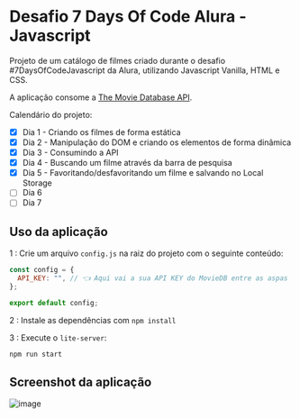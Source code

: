 # Desafio 7 Days Of Code Alura - Javascript

Projeto de um catálogo de filmes criado durante o desafio #7DaysOfCodeJavascript da Alura, utilizando Javascript Vanilla, HTML e CSS.

A aplicação consome a [The Movie Database API](https://developers.themoviedb.org/3/getting-started/introduction).

Calendário do projeto:

- [x] Dia 1 - Criando os filmes de forma estática
- [x] Dia 2 - Manipulação do DOM e criando os elementos de forma dinâmica
- [x] Dia 3 - Consumindo a API
- [x] Dia 4 - Buscando um filme através da barra de pesquisa
- [x] Dia 5 - Favoritando/desfavoritando um filme e salvando no Local Storage
- [ ] Dia 6
- [ ] Dia 7

## Uso da aplicação

1 : Crie um arquivo `config.js` na raiz do projeto com o seguinte conteúdo:

```javascript
const config = {
  API_KEY: "", // 👈 Aqui vai a sua API KEY do MovieDB entre as aspas
};

export default config;
```

2 : Instale as dependências com `npm install`

3 : Execute o `lite-server`:

```bash
npm run start
```

## Screenshot da aplicação

![image](https://user-images.githubusercontent.com/55285816/171176282-f95dfac7-8145-4028-9be1-8e344f0b3a4d.png)

